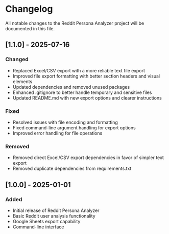 # Changelog
All notable changes to the Reddit Persona Analyzer project will be documented in this file.

## [1.1.0] - 2025-07-16
### Changed
- Replaced Excel/CSV export with a more reliable text file export
- Improved file export formatting with better section headers and visual elements
- Updated dependencies and removed unused packages
- Enhanced .gitignore to better handle temporary and sensitive files
- Updated README.md with new export options and clearer instructions

### Fixed
- Resolved issues with file encoding and formatting
- Fixed command-line argument handling for export options
- Improved error handling for file operations

### Removed
- Removed direct Excel/CSV export dependencies in favor of simpler text export
- Removed duplicate dependencies from requirements.txt

## [1.0.0] - 2025-01-01
### Added
- Initial release of Reddit Persona Analyzer
- Basic Reddit user analysis functionality
- Google Sheets export capability
- Command-line interface
